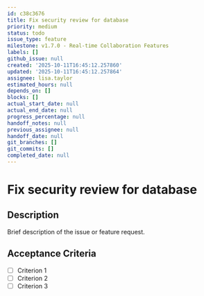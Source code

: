 ```yaml
---
id: c38c3676
title: Fix security review for database
priority: medium
status: todo
issue_type: feature
milestone: v1.7.0 - Real-time Collaboration Features
labels: []
github_issue: null
created: '2025-10-11T16:45:12.257860'
updated: '2025-10-11T16:45:12.257864'
assignee: lisa.taylor
estimated_hours: null
depends_on: []
blocks: []
actual_start_date: null
actual_end_date: null
progress_percentage: null
handoff_notes: null
previous_assignee: null
handoff_date: null
git_branches: []
git_commits: []
completed_date: null
---
```


# Fix security review for database

## Description

Brief description of the issue or feature request.

## Acceptance Criteria

- [ ] Criterion 1
- [ ] Criterion 2
- [ ] Criterion 3